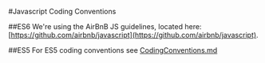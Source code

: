 #Javascript Coding Conventions

##ES6
We're using the AirBnB JS guidelines, located here: [https://github.com/airbnb/javascript](https://github.com/airbnb/javascript).

##ES5
For ES5 coding conventions see [CodingConventions.md](./CodingConventions.md)
